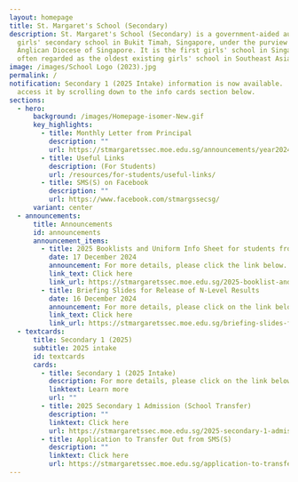 ```yaml
---
layout: homepage
title: St. Margaret's School (Secondary)
description: St. Margaret's School (Secondary) is a government-aided autonomous
  girls' secondary school in Bukit Timah, Singapore, under the purview of the
  Anglican Diocese of Singapore. It is the first girls' school in Singapore and
  often regarded as the oldest existing girls' school in Southeast Asia.
image: /images/School Logo (2023).jpg
permalink: /
notification: Secondary 1 (2025 Intake) information is now available.  You can
  access it by scrolling down to the info cards section below.
sections:
  - hero:
      background: /images/Homepage-isomer-New.gif
      key_highlights:
        - title: Monthly Letter from Principal
          description: ""
          url: https://stmargaretssec.moe.edu.sg/announcements/year2024/
        - title: Useful Links
          description: (For Students)
          url: /resources/for-students/useful-links/
        - title: SMS(S) on Facebook
          description: ""
          url: https://www.facebook.com/stmargssecsg/
      variant: center
  - announcements:
      title: Announcements
      id: announcements
      announcement_items:
        - title: 2025 Booklists and Uniform Info Sheet for students from Secondary 1 to 5
          date: 17 December 2024
          announcement: For more details, please click the link below.
          link_text: Click here
          link_url: https://stmargaretssec.moe.edu.sg/2025-booklist-and-stationery/
        - title: Briefing Slides for Release of N-Level Results
          date: 16 December 2024
          announcement: For more details, please click on the link below
          link_text: Click here
          link_url: https://stmargaretssec.moe.edu.sg/briefing-slides-for-release-of-n-level-results/
  - textcards:
      title: Secondary 1 (2025)
      subtitle: 2025 intake
      id: textcards
      cards:
        - title: Secondary 1 (2025 Intake)
          description: For more details, please click on the link below.
          linktext: Learn more
          url: ""
        - title: 2025 Secondary 1 Admission (School Transfer)
          description: ""
          linktext: Click here
          url: https://stmargaretssec.moe.edu.sg/2025-secondary-1-admission-school-transfer/
        - title: Application to Transfer Out from SMS(S)
          description: ""
          linktext: Click here
          url: https://stmargaretssec.moe.edu.sg/application-to-transfer-out-from-st-margaret-s-school-secondary/
---
```

